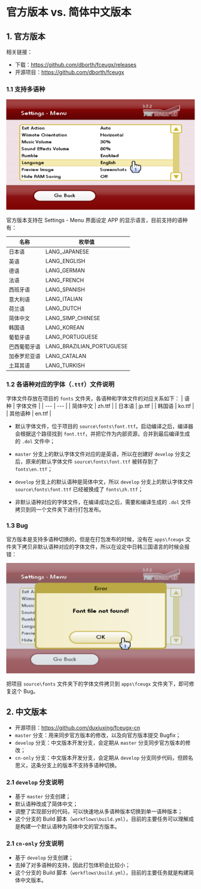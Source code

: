 # 官方版本 vs. 简体中文版本


## 1. 官方版本

相关链接：
- 下载：<https://github.com/dborth/fceugx/releases>
- 开源项目：<https://github.com/dborth/fceugx>

### 1.1 支持多语种

![设定语言](./set-language.png)

官方版本支持在 Settings - Menu 界面设定 APP 的显示语言，目前支持的语种有：

| 名称 | 枚举值 |
| --- | --- |
| 日本语 | LANG_JAPANESE |
| 英语 | LANG_ENGLISH |
| 德语 | LANG_GERMAN |
| 法语 | LANG_FRENCH |
| 西班牙语 | LANG_SPANISH |
| 意大利语 | LANG_ITALIAN |
| 荷兰语 | LANG_DUTCH |
| 简体中文 | LANG_SIMP_CHINESE |
| 韩国语 | LANG_KOREAN |
| 葡萄牙语 | LANG_PORTUGUESE |
| 巴西葡萄牙语 | LANG_BRAZILIAN_PORTUGUESE |
| 加泰罗尼亚语 | LANG_CATALAN |
| 土耳其语 | LANG_TURKISH |

### 1.2 各语种对应的字体（`.ttf`）文件说明

字体文件存放在项目的 `fonts` 文件夹，各语种和字体文件的对应关系如下：
| 语种 | 字体文件 |
| --- | --- |
| 简体中文 | zh.ttf |
| 日本语 | jp.ttf |
| 韩国语 | ko.ttf |
| 其他语种 | en.ttf |

- 默认字体文件，位于项目的 `source\fonts\font.ttf`。启动编译之后，编译器会根据这个路径找到 `font.ttf`，并把它作为内部资源，合并到最后编译生成的 `.dol` 文件中；

- `master` 分支上的默认字体文件对应的是英语，所以在创建好 `develop` 分支之后，原来的默认字体文件 `source\fonts\font.ttf` 被转存到了 `fonts\en.ttf`；

- `develop` 分支上的默认语种是简体中文，所以 `develop` 分支上的默认字体文件 `source\fonts\font.ttf` 已经被换成了 `fonts\zh.ttf`；

- 非默认语种对应的字体文件，在编译成功之后，需要和编译生成的 `.dol` 文件拷贝到同一个文件夹下进行打包发布。

### 1.3 Bug

官方版本是支持多语种切换的，但是在打包发布的时候，没有在 `apps\fceugx` 文件夹下拷贝非默认语种对应的字体文件，所以在设定中日韩三国语言的时候会报错：

![找不到字体文件](./font-file-not-found.png)

把项目 `source\fonts` 文件夹下的字体文件拷贝到 `apps\fceugx` 文件夹下，即可修复这个 Bug。

## 2. 中文版本

- 开源项目：<https://github.com/duxiuxing/fceugx-cn>
- `master` 分支：用来同步官方版本的修改，以及向官方版本提交 Bugfix；
- `develop` 分支：中文版本开发分支，会定期从 `master` 分支同步官方版本的修改；
- `cn-only` 分支：中文版本开发分支，会定期从 `develop` 分支同步代码，但顾名思义，这条分支上的版本不支持多语种切换。

### 2.1 `develop` 分支说明

- 基于 `master` 分支创建；
- 默认语种改成了简体中文；
- 调整了实现部分的代码，可以快速地从多语种版本切换到单一语种版本；
- 这个分支的 Build 脚本（`workflows\build.yml`），目前的主要任务可以理解成是构建一个默认语种为简体中文的官方版本。


### 2.1 `cn-only` 分支说明

- 基于 `develop` 分支创建；
- 去掉了对多语种的支持，因此打包体积会比较小；
- 这个分支的 Build 脚本（`workflows\build.yml`），目前的主要任务就是构建简体中文版本。
